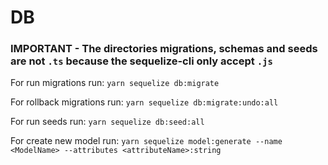 # DB

### IMPORTANT - The directories migrations, schemas and seeds are not `.ts` because the sequelize-cli only accept `.js`

For run migrations run:
`yarn sequelize db:migrate`

For rollback migrations run:
`yarn sequelize db:migrate:undo:all`

For run seeds run:
`yarn sequelize db:seed:all`

For create new model run:
`yarn sequelize model:generate --name <ModelName> --attributes <attributeName>:string`
